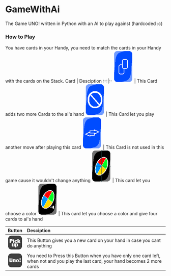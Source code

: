 # GameWithAi
The Game UNO! written in Python with an AI to play against (hardcoded :c) 

### How to Play

You have cards in your Handy, you need to match the cards in your Handy with the cards on the Stack. 
Card             |  Desciption
:-:|:-
![Card](https://raw.githubusercontent.com/flloschy/GameWithAi/master/v2/Textures/Blue/Cards.png) | This Card adds two more Cards to the ai's hand
![Block](https://raw.githubusercontent.com/flloschy/GameWithAi/master/v2/Textures/Blue/Blocked.png) | This Card let you play another move after playing this card
![Reverse](https://raw.githubusercontent.com/flloschy/GameWithAi/master/v2/Textures/Blue/Reverse.png) | This Card is not used in this game cause it wouldn't change anything
![Wild](https://raw.githubusercontent.com/flloschy/GameWithAi/master/v2/Textures/More/Wild.png) | This card let you choose a color
![Wild4](https://raw.githubusercontent.com/flloschy/GameWithAi/master/v2/Textures/More/Wild+4.png) | This card let you choose a color and give four cards to ai's hand

Button | Desciption
:-:|:-
![Pickup](https://raw.githubusercontent.com/flloschy/GameWithAi/master/v2/Textures/buttons/PickUp.png) | This Button gives you a new card on your hand in case you cant do anything
![Pickup](https://raw.githubusercontent.com/flloschy/GameWithAi/master/v2/Textures/buttons/UnoButton.png) | You need to Press this Button when you have only one card left, when not and you play the last card, your hand becomes 2 more cards
